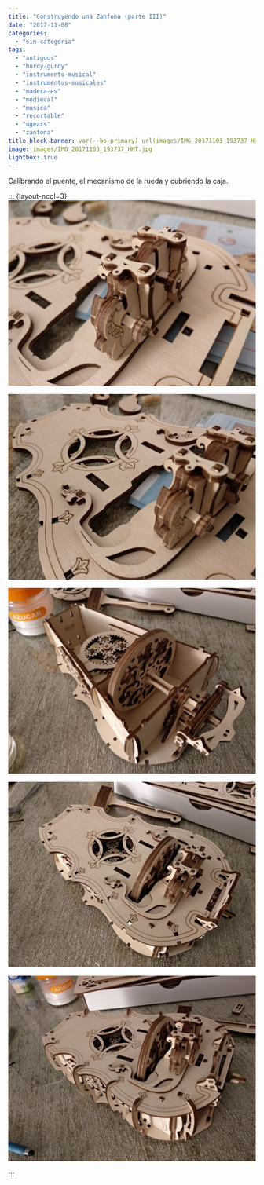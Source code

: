 ```yaml
---
title: "Construyendo una Zanfona (parte III)"
date: "2017-11-08"
categories: 
  - "sin-categoria"
tags: 
  - "antiguos"
  - "hurdy-gurdy"
  - "instrumento-musical"
  - "instrumentos-musicales"
  - "madera-es"
  - "medieval"
  - "musica"
  - "recortable"
  - "ugears"
  - "zanfona"
title-block-banner: var(--bs-primary) url(images/IMG_20171103_193737_HHT.jpg) 50% 50% 
image: images/IMG_20171103_193737_HHT.jpg
lightbox: true
---
```


Calibrando el puente, el mecanismo de la rueda y cubriendo la caja.


::: {layout-ncol=3}
![](images/IMG_20171103_190120_HHT.jpg) 

![](images/IMG_20171103_190123_HHT.jpg) 

![](images/IMG_20171103_193009_HHT.jpg) 

![](images/IMG_20171103_193259_HHT.jpg) 

![](images/IMG_20171103_193737_HHT.jpg) 

:::